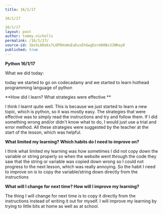 ```yaml
---
title: 16/1/17

16/1/17

16/1/17
layout: post
author: tommy.nicholls
permalink: /16/1/17/
source-id: 1bshL8Dekx7LOPDHsWuEuEusEhGwgEormO0Bs3JNRay0
published: true
---
```

**Python     16/1/17**

 What we did today:

 today we started to go on codecadamy and we started to learn hothead   programming language of python

**How did I learn? What strategies were effective **

I think I learnt quite well. This is because we just started to learn a new topic, which is python, so it was mostly easy. The strategies that were effective was to simply read the instructions and try and follow them. If I did something wrong and/or didn't know what to do, I would just use a trial and error method. All these strategies were suggested by the teacher at the start of the lesson, which was helpful.

**What limited my learning? Which habits do I need to improve on?**

I think what limited my learning was how sometimes I did not copy down the variable or string properly so when the website went through the code they saw that the string or variable was copied down wrong so I could not progress to the next lesson, which was really annoying. So the habit I need to improve on is to copy the variable/string down directly from the instructions

**What will I change for next time? How will I improve my learning?**

The thing I will change for next time is to copy it directly from the instructions instead of writing it out for myself. I will improve my learning by trying to little bits at home as well as at school.

